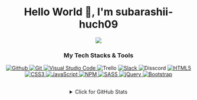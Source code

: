 <!-- Intro -->


<h1 align="center" > Hello World 👋, I'm subarashii-huch09 </h1>
<div align="center"><img src="https://github.com/subarashii-huch09/subarashii-huch09/raw/main/159027.gif">
<br>

<h3 align="center">My Tech Stacks & Tools </h3>

<p align="center">
      <a href="https://github.com/subarashii-huch09" target="_blank"><img alt="Github" src="https://img.shields.io/badge/subarashiihuch09-%23121011.svg?style=for-the-badge&logo=github&logoColor=white">
      </a>
      <a href="https://img.shields.io/badge/git-%23F05033.svg?style=for-the-badge&logo=git&logoColor=white" target="_blank"><img alt="Git"  src="https://img.shields.io/badge/git-%23F05033.svg?style=for-the-badge&logo=git&logoColor=white">
      </a>
      <a href=" https://img.shields.io/badge/-Visual%20Studio%20Code-23A9F2?style=flat-square&logo=Visual%20Studio%20Code&logoColor=white" target="_blank"><img  alt="Visual Studio Code" src="https://img.shields.io/badge/Visual%20Studio%20Code-0078d7.svg?style=for-the-badge&logo=visual-studio-code&logoColor=white">
      </a>
      </a>
      <a hreft="https://img.shields.io/badge/-Trello-0079BF?style=flat-square&logo=Trello&logoColor=white" target="_blank"><img alt="Trello" src="https://img.shields.io/badge/Trello-%23026AA7.svg?style=for-the-badge&logo=Trello&logoColor=white">
      </a>
      <a href="https://img.shields.io/badge/-Slack-E01563?style=flat-square&logo=Slack&logoColor=white" target="_blank"><img alt="Slack" src="https://img.shields.io/badge/Slack-4A154B?style=for-the-badge&logo=slack&logoColor=white">
      </a>
      <a hreft="https://img.shields.io/badge/Discord-7289DA?style=for-the-badge&logo=discord&logoColor=white" target="_blank"><img alt="Disscord" src ="https://img.shields.io/badge/Discord-7289DA?style=for-the-badge&logo=discord&logoColor=white">
      </a>
  <a href="https://img.shields.io/badge/-HTML5-E34F26?style=flat-square&logo=HTML5&logoColor=white" target="_blank"><img alt="HTML5" src="https://img.shields.io/badge/html5-%23E34F26.svg?style=for-the-badge&logo=html5&logoColor=white">
  </a>
  <a href="https://img.shields.io/badge/-CSS3-1572B6?style=flat-square&logo=CSS3&logoColor=white" target="_blank"><img alt="CSS3"  src="https://img.shields.io/badge/css3-%231572B6.svg?style=for-the-badge&logo=css3&logoColor=white">
  </a>
  <a href="https://github.com/ShahriarShafin?tab=repositories" target="_blank"><img alt="JavaScript" src="https://img.shields.io/badge/javascript-%23323330.svg?style=for-the-badge&logo=javascript&logoColor=%23F7DF1E">
  </a>
  <a href="https://img.shields.io/badge/-NPM-CB3837?style=flat-square&logo=NPM&logoColor=white" target="_blank"><img alt="NPM" src="https://img.shields.io/badge/NPM-%23000000.svg?style=for-the-badge&logo=npm&logoColor=white">
  </a>
  <a href="https://img.shields.io/badge/Sass-CC6699?style=for-the-badge&logo=sass&logoColor=white" target="_blank"><img alt="SASS" src ="https://img.shields.io/badge/Sass-CC6699?style=for-the-badge&logo=sass&logoColor=white">
  </a>
  <a href="https://img.shields.io/badge/jQuery-0769AD?style=for-the-badge&logo=jquery&logoColor=white" target="_blank"><img alt="jQuery" src ="https://img.shields.io/badge/jQuery-0769AD?style=for-the-badge&logo=jquery&logoColor=white">
  </a>
  <a href="https://img.shields.io/badge/Bootstrap-563D7C?style=for-the-badge&logo=bootstrap&logoColor=white" target="_blank"><img alt="Bootstrap" src ="https://img.shields.io/badge/bootstrap-%23563D7C.svg?style=for-the-badge&logo=bootstrap&logoColor=white">
  </a>
</p>

<br>

<details>
<summary>Click for GitHub Stats</summary>
<p align="center">
  <img alt="Top Language" src="https://github-readme-stats.vercel.app/api/top-langs/?username=subarashii-huch09&layout=compact&hide=css,html&theme=vision-friendly-dark">
</p>
</details>



<!--
**subarashii-huch09/subarashii-huch09** is a ✨ _special_ ✨ repository because its `README.md` (this file) appears on your GitHub profile.
-->
